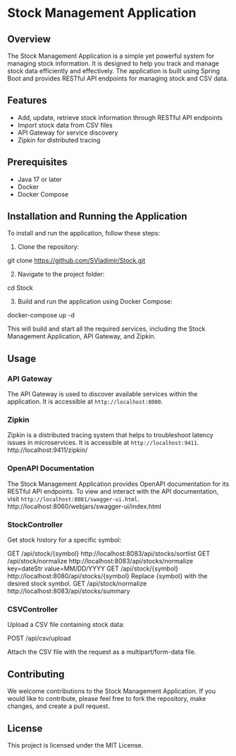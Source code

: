 # Stock Management Application

## Overview

The Stock Management Application is a simple yet powerful system for managing stock information. It is designed to help you track and manage stock data efficiently and effectively. The application is built using Spring Boot and provides RESTful API endpoints for managing stock and CSV data.

## Features

- Add, update, retrieve stock information through RESTful API endpoints
- Import stock data from CSV files
- API Gateway for service discovery
- Zipkin for distributed tracing

## Prerequisites

- Java 17 or later
- Docker
- Docker Compose

## Installation and Running the Application

To install and run the application, follow these steps:

1. Clone the repository:

git clone https://github.com/SVladimir/Stock.git


2. Navigate to the project folder:

cd Stock


3. Build and run the application using Docker Compose:

docker-compose up -d


This will build and start all the required services, including the Stock Management Application, API Gateway, and Zipkin.

## Usage

### API Gateway

The API Gateway is used to discover available services within the application. It is accessible at `http://localhost:8080`.

### Zipkin

Zipkin is a distributed tracing system that helps to troubleshoot latency issues in microservices. It is accessible at `http://localhost:9411`.
http://localhost:9411/zipkin/

### OpenAPI Documentation

The Stock Management Application provides OpenAPI documentation for its RESTful API endpoints. To view and interact with the API documentation, visit `http://localhost:8081/swagger-ui.html`.
http://localhost:8060/webjars/swagger-ui/index.html

### StockController
Get stock history for a specific symbol:

GET /api/stock/{symbol}
http://localhost:8083/api/stocks/sortlist
GET /api/stock/normalize
http://localhost:8083/api/stocks/normalize
key=dateStr value=MM/DD/YYYY
GET /api/stock/{symbol}
http://localhost:8080/api/stocks/{symbol}
Replace {symbol} with the desired stock symbol.
GET /api/stock/normalize
http://localhost:8083/api/stocks/summary

### CSVController
Upload a CSV file containing stock data:

POST /api/csv/upload

Attach the CSV file with the request as a multipart/form-data file.



## Contributing

We welcome contributions to the Stock Management Application. If you would like to contribute, please feel free to fork the repository, make changes, and create a pull request.

## License

This project is licensed under the MIT License.